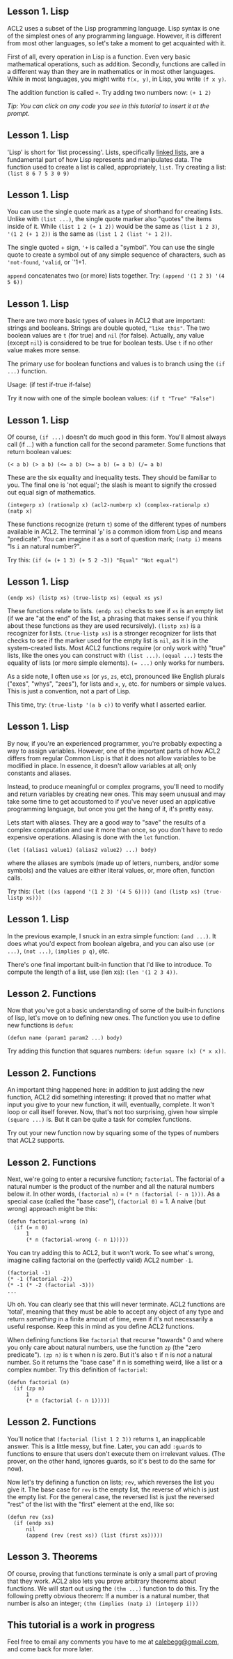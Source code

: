 Lesson 1. Lisp
--------------
ACL2 uses a subset of the Lisp programming language. Lisp syntax is one of the simplest ones of any programming language. However, it is different from most other languages, so let's take a moment to get acquainted with it.

First of all, every operation in Lisp is a function. Even very basic mathematical operations, such as addition. Secondly, functions are called in a different way than they are in mathematics or in most other languages. While in most languages, you might write `f(x, y)`, in Lisp, you write `(f x y)`.

The addition function is called `+`. Try adding two numbers now: `(+ 1 2)`

*Tip: You can click on any code you see in this tutorial to insert it at the prompt.*

Lesson 1. Lisp
--------------
'Lisp' is short for 'list processing'. Lists, specifically [linked lists](http://en.wikipedia.org/wiki/Linked_list), are a fundamental part of how Lisp represents and manipulates data. The function used to create a list is called, appropriately, `list`. Try creating a list: `(list 8 6 7 5 3 0 9)`

Lesson 1. Lisp
--------------
You can use the single quote mark as a type of shorthand for creating lists. Unlike with `(list ...)`, the single quote marker also "quotes" the items inside of it. While `(list 1 2 (+ 1 2))` would be the same as `(list 1 2 3)`, `'(1 2 (+ 1 2))` is the same as `(list 1 2 (list '+ 1 2))`.

The single quoted + sign, `'+` is called a "symbol". You can use the single quote to create a symbol out of any simple sequence of characters, such as `'not-found`, `'valid`, or `'1+1.

`append` concatenates two (or more) lists together. Try: `(append '(1 2 3) '(4 5 6))`

Lesson 1. Lisp
--------------
There are two more basic types of values in ACL2 that are important: strings and booleans. Strings are double quoted, `"like this"`. The two boolean values are `t` (for true) and `nil` (for false). Actually, any value (except `nil`) is considered to be true for boolean tests. Use `t` if no other value makes more sense.

The primary use for boolean functions and values is to branch using the `(if ...)` function.


Usage:
    (if test if-true if-false)

Try it now with one of the simple boolean values: `(if t "True" "False")`

Lesson 1. Lisp
--------------
Of course, `(if ...)` doesn't do much good in this form. You'll almost always call (if ...) with a function call for the second parameter. Some functions that return boolean values:

    (< a b) (> a b) (<= a b) (>= a b) (= a b) (/= a b)
These are the six equality and inequality tests. They should be familiar to you. The final one is 'not equal'; the slash is meant to signify the crossed out equal sign of mathematics.

    (integerp x) (rationalp x) (acl2-numberp x) (complex-rationalp x) (natp x) 
These functions recognize (return `t`) some of the different types of numbers available in ACL2. The terminal '`p`' is a common idiom from Lisp and means "predicate". You can imagine it as a sort of question mark; `(natp i)` means "Is `i` an natural number?".

Try this: `(if (= (+ 1 3) (+ 5 2 -3)) "Equal" "Not equal")`

Lesson 1. Lisp
--------------
    (endp xs) (listp xs) (true-listp xs) (equal xs ys)
These functions relate to lists. `(endp xs)` checks to see if `xs` is an empty list (if we are "at the end" of the list, a phrasing that makes sense if you think about these functions as they are used recursively). `(listp xs)` is a recognizer for lists. `(true-listp xs)` is a stronger recognizer for lists that checks to see if the marker used for the empty list is `nil`, as it is in the system-created lists. Most ACL2 functions require (or only work with) "true" lists, like the ones you can construct with `(list ...)`. `(equal ...)` tests the equality of lists (or more simple elements). `(= ...)` only works for numbers.

As a side note, I often use `xs` (or `ys`, `zs`, etc), pronounced like English plurals ("exes", "whys", "zees"), for lists and `x`, `y`, etc. for numbers or simple values. This is just a convention, not a part of Lisp.

This time, try: `(true-listp '(a b c))` to verify what I asserted earlier.

Lesson 1. Lisp
--------------
By now, if you're an experienced programmer, you're probably expecting a way to assign variables. However, one of the important parts of how ACL2 differs from regular Common Lisp is that it does not allow variables to be modified in place. In essence, it doesn't allow variables at all; only constants and aliases.

Instead, to produce meaningful or complex programs, you'll need to modify and return variables by creating new ones. This may seem unusual and may take some time to get accustomed to if you've never used an applicative programming language, but once you get the hang of it, it's pretty easy.

Lets start with aliases. They are a good way to "save" the results of a complex computation and use it more than once, so you don't have to redo expensive operations. Aliasing is done with the `let` function.

    (let ((alias1 value1) (alias2 value2) ...) body)
where the aliases are symbols (made up of letters, numbers, and/or some symbols) and the values are either literal values, or, more often, function calls.

Try this: `(let ((xs (append '(1 2 3) '(4 5 6)))) (and (listp xs) (true-listp xs)))`

Lesson 1. Lisp
--------------
In the previous example, I snuck in an extra simple function: `(and ...)`. It does what you'd expect from boolean algebra, and you can also use `(or ...)`, `(not ...)`, `(implies p q)`, etc.

There's one final important built-in function that I'd like to introduce. To compute the length of a list, use (len xs): `(len '(1 2 3 4))`.

Lesson 2. Functions
--------------
Now that you've got a basic understanding of some of the built-in functions of lisp, let's move on to defining new ones. The function you use to define new functions is `defun`:

    (defun name (param1 param2 ...) body)

Try adding this function that squares numbers: `(defun square (x) (* x x))`.

Lesson 2. Functions
--------------
An important thing happened here: in addition to just adding the new function, ACL2 did something interesting: it proved that no matter what input you give to your new function, it will, eventually, complete. It won't loop or call itself forever. Now, that's not too surprising, given how simple `(square ...)` is. But it can be quite a task for complex functions.

Try out your new function now by squaring some of the types of numbers that ACL2 supports.

Lesson 2. Functions
--------------
Next, we're going to enter a recursive function; `factorial`. The factorial of a natural number is the product of the number and all the natural numbers below it. In other words, `(factorial n)` = `(* n (factorial (- n 1)))`. As a special case (called the "base case"), `(factorial 0)` = 1. A naive (but wrong) approach might be this:

    (defun factorial-wrong (n)
      (if (= n 0)
          1
          (* n (factorial-wrong (- n 1)))))

You can try adding this to ACL2, but it won't work. To see what's wrong, imagine calling factorial on the (perfectly valid) ACL2 number `-1`.

    (factorial -1)
    (* -1 (factorial -2))
    (* -1 (* -2 (factorial -3)))
    ...

Uh oh. You can clearly see that this will never terminate. ACL2 functions are 'total', meaning that they must be able to accept any object of any type and return *something* in a finite amount of time, even if it's not necessarily a useful response. Keep this in mind as you define ACL2 functions.

When defining functions like `factorial` that recurse "towards" 0 and where you only care about natural numbers, use the function `zp` (the "zero predicate"). `(zp n)` is `t` when n is zero. But it's also `t` if n is *not* a natural number. So it returns the "base case" if n is something weird, like a list or a complex number. Try this definition of `factorial`:

    (defun factorial (n)
      (if (zp n)
          1
          (* n (factorial (- n 1)))))

Lesson 2. Functions
--------------------
You'll notice that `(factorial (list 1 2 3))` returns `1`, an inapplicable answer. This is a little messy, but fine. Later, you can add `:guard`s to functions to ensure that users don't execute them on irrelevant values. (The prover, on the other hand, ignores guards, so it's best to do the same for now).

Now let's try defining a function on lists; `rev`, which reverses the list you give it. The base case for `rev` is the empty list, the reverse of which is just the empty list. For the general case, the reversed list is just the reversed "rest" of the list with the "first" element at the end, like so:

    (defun rev (xs)
      (if (endp xs)
          nil
          (append (rev (rest xs)) (list (first xs)))))

Lesson 3. Theorems
-----------------
Of course, proving that functions terminate is only a small part of proving that they work. ACL2 also lets you prove arbitrary theorems about functions. We will start out using the `(thm ...)` function to do this. Try the following pretty obvious theorem: If a number is a natural number, that number is also an integer; `(thm (implies (natp i) (integerp i)))`

This tutorial is a work in progress
-----------------------------------
Feel free to email any comments you have to me at calebegg@gmail.com, and come back for more later.

<!--
  (thm (= (+ a b) (+ b a)))
  (thm (= (* a 2) (+ a a)))
  (thm (> (factorial n) 0))
  (thm (equal (append (append xs ys) zs) (append xs (append ys zs))))
Let's prove that the built in `append` function from earlier is associative; that is, `(append (append xs ys) zs)` equals `(append xs (append ys zs))`. Remember that to show that lists are equal, use `equal`, not `=`, which is just for numbers.
  (defthm name ...)
For theorems that ACL2 can't prove on its own, you'll often have to provide lemmas; theorems that are added to the ACL2 logical world and can then be used in proving future theorems. To add a theorem to the logical world, use `(defthm ...` and give it a name.

    (defthm append-associative
      (equal (append (append xs ys) zs)
             (append xs (append ys zs))))

  rewrite rules
Lesson 4. Harder theorems
-------------------------
  (defthm rev-rev ...)
    (defthm rev-rev
      (equal (rev (rev xs)) xs))
  (defun exp (b n) ...)
Define an expoential function, `(exp ...)`. `(exp b n)` is b^n.

`(exp b 0)` is 1 and `(exp b n)` is `b` times `(exp b (- n 1))`. 

  (defun rp (b n) ...)
A faster exponential algorithm is called the Russian Peasant algorithm. It works like this: If `n` is zero, return 1 as before. Otherwise, if `n` even, return `(exp (square b) (/ n 2))`. If `n` is odd, multiply `b` by `(exp (square b) k)` where `k` is the whole number part of `(/ n 2)` which can be computed using `(floor n 2)`. Call the new function `(rp b n)`.

  (defthm rp-equals-exp ...)
You could test out `(rp ...)` for several values to demonstrate that it returns the same result, but instead let's prove that they always return the same result.

    (defthm rp=exp
      (= (rp b n) (exp b n)))

  (defun orderedp (xs) ...)
  (defun partial-sums (xs running) ...)
  (defthm partial-sums-ordered (orderedp (partial-sums xs 0)))
Lesson 5. Tail recursion
------------------------
  (defun fact-tail (n r) ...)
  (defun sum (xs) ...)
  (defthm sum-over-append ...)
  (defun running-sum (xs r) ...)
  (defthm sum=rumming-sum ...)
Lesson 6. Sorting
-----------------
  (defun insert (x xs) ...)
  (defthm (implies (orderedp xs)) (orderedp (insert x xs)))
  (defun isort (xs) ...)
  (defthm (orderedp (isort xs)))
  (defun split (xs) ...)
For merge sort, we need a way to split a list in half. With arrays, we would divide the length in half, but linked lists, that would be a slow operation. Instead, we'll split the list in half by dividing it up into two lists, two elements at a time.

    (defun split (xs)
      (if (endp (rest xs))
          xs
          (cons (first xs)
                (cons (second xs)
                      (rest (rest xs))))))

  (defthm split-halves-list ...)
  (defun merge (xs ys) ...)
Merge sort depends on the linear-time merge algorithm, which takes two sorted lists and merges them into a list that's also sorted. The algorithm works like this: (a) `(merge xs nil)` is xs, and `(merge nil ys)` is ys. (b) `(merge (cons x xs) (cons y ys))` is `(cons x (cons y (merge xs ys)))` if x is less than y, and `(cons y (cons x (merge xs ys)))` otherwise.

One other thing you need to know before writing `merge` is that ACL2 will need a little help understanding this more complex recursion. ACL2 proves that functions terminate using a `:measure`. The simplest form of `:measure` is a natural number. The `:measure` must be a quantity that decreases with each recursive call. In this case, you can use `(+ (len xs) (len ys))`.
  
Write an algorithm for merge.

  (defthm (implies (and (orderedp xs) (orderedp ys)) (orderedp (merge xs ys))))
  Qsort
Lesson 7. I/O
-------------
-->